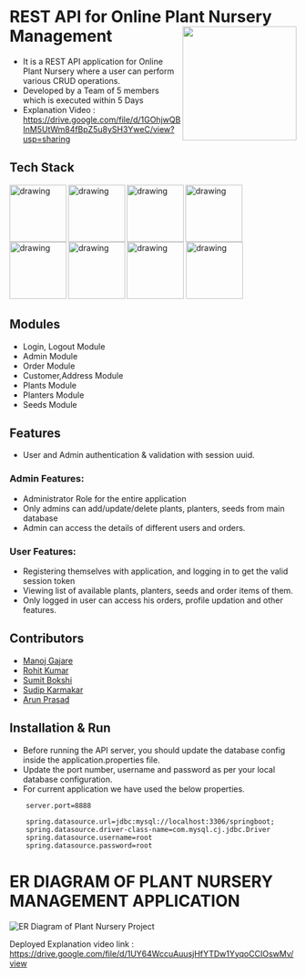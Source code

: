 # REST API for Online Plant Nursery Management <img align="right" src="https://user-images.githubusercontent.com/102937949/201634735-be2ef84d-4c26-447d-88d1-e0a5a75f06ac.jpeg" width="200"/>
- It is a REST API application for Online Plant Nursery where a user can perform various CRUD operations. 
- Developed by a Team of 5 members which is executed within 5 Days
- Explanation Video :  https://drive.google.com/file/d/1GOhjwQBInM5UtWm84fBpZ5u8ySH3YweC/view?usp=sharing
## Tech Stack
<img align="left" src="https://1000logos.net/wp-content/uploads/2020/09/Java-Logo.png" alt="drawing" width="100"/>
<img align="left"  src="https://download.logo.wine/logo/Spring_Framework/Spring_Framework-Logo.wine.png" alt="drawing" width="100"/>
<img src="https://download.logo.wine/logo/MySQL/MySQL-Logo.wine.png" alt="drawing" width="100"/>
<img align = "left" src="https://www.dariawan.com/media/images/tech-spring-boot.width-1024.png" alt="drawing" width="100"/>
<img align="left"  src="https://upload.wikimedia.org/wikipedia/commons/2/22/Hibernate_logo_a.png" alt="drawing" width="100"/>
<img  align="left" src="https://miro.medium.com/max/818/1*zc-LgogGtr7fFHF9e1M8wA.png" alt="drawing" width="100"/>
<img src="https://maven.apache.org/images/maven-logo-white-on-black.purevec.svg" alt="drawing" width="100"/>
<img src="https://zooz.github.io/predator/images/restapi.png" alt="drawing" width="100"/>

## Modules
- Login, Logout Module
- Admin Module
- Order Module 
- Customer,Address Module
- Plants Module
- Planters Module
- Seeds Module
## Features
- User and Admin authentication & validation with session uuid.
### Admin Features:
* Administrator Role for the entire application
* Only  admins can add/update/delete plants, planters, seeds from main database
* Admin can access the details of different users and orders.
### User Features:
* Registering themselves with application, and logging in to get the valid session token
* Viewing list of available plants, planters, seeds and order items of them.
* Only logged in user can access his orders, profile updation and other features.
## Contributors
- [Manoj Gajare](https://github.com/manojgajare123)
- [Rohit Kumar](https://github.com/Rohit9252)
- [Sumit Bokshi](https://github.com/sumitbokshi)
- [Sudip Karmakar](https://github.com/sudip40)
- [Arun Prasad](https://github.com/arunprazad001)

## Installation & Run
 - Before running the API server, you should update the database config inside the application.properties file.
 - Update the port number, username and password as per your local database configuration.
 - For current application we have used the below properties.
```
    server.port=8888

    spring.datasource.url=jdbc:mysql://localhost:3306/springboot;
    spring.datasource.driver-class-name=com.mysql.cj.jdbc.Driver
    spring.datasource.username=root
    spring.datasource.password=root
```




# ER DIAGRAM OF PLANT NURSERY MANAGEMENT APPLICATION


![ER Diagram of Plant Nursery Project](https://user-images.githubusercontent.com/101566868/201512797-be069811-3bfb-4d9e-a6ce-0d4acc7c9d5b.jpeg)


Deployed Explanation video link : https://drive.google.com/file/d/1UY64WccuAuusjHfYTDw1YyqoCCIOswMv/view

